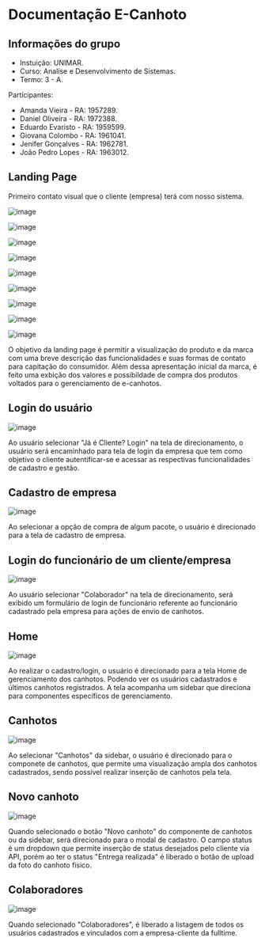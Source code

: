 # Documentação E-Canhoto

## Informações do grupo

- Instuição: UNIMAR.
- Curso: Analíse e Desenvolvimento de Sistemas.
- Termo: 3 - A.

Participantes:
- Amanda Vieira - RA: 1957289.
- Daniel Oliveira - RA: 1972388.
- Eduardo Evaristo - RA: 1959599.
- Giovana Colombo - RA: 1961041.
- Jenifer Gonçalves - RA: 1962781.
- João Pedro Lopes - RA: 1963012.

## Landing Page

Primeiro contato visual que o cliente (empresa) terá com nosso sistema.

![image](https://github.com/edueevaristo/fulltime-ecanhoto/assets/127902932/ace9f2bc-0ad7-435a-b8b6-a916b763b858)

![image](https://github.com/edueevaristo/fulltime-ecanhoto/assets/127902932/574e6c7e-6728-4d7f-b7ed-ebf76f864880)

![image](https://github.com/edueevaristo/fulltime-ecanhoto/assets/127902932/3d7057f2-65dd-4075-b79d-a6076e22ca47)

![image](https://github.com/edueevaristo/fulltime-ecanhoto/assets/127902932/73f4adc3-131a-4ecd-a1c4-385e057d58a7)

![image](https://github.com/edueevaristo/fulltime-ecanhoto/assets/127902932/a5f0a20d-5c5c-4af1-9542-fbc567442f0d)

![image](https://github.com/edueevaristo/fulltime-ecanhoto/assets/127902932/4af67874-7e40-4a1f-91d4-b222be9e205c)

![image](https://github.com/edueevaristo/fulltime-ecanhoto/assets/127902932/0c24bb09-5f5f-41a1-b6bf-bc841fdcccad)

![image](https://github.com/jotapelopes/fulltime-vue/assets/127902932/ce579d8d-cbf0-41be-97c7-7936f94dbdcc)

![image](https://github.com/jotapelopes/fulltime-vue/assets/127902932/3271e3ff-38a6-4b15-86a4-f8bf4b877f2e)

O objetivo da landing page é permitir a visualização do produto e da marca com uma breve descrição das funcionalidades e suas formas de contato para capitação do consumidor. Além dessa apresentação inicial da marca, é feito uma exbição dos valores e possibildade de compra dos produtos voltados para o gerenciamento de e-canhotos. 

## Login do usuário

![image](https://github.com/jotapelopes/fulltime-vue/assets/127902932/5313cc2e-6c87-4f06-8131-6b5e8b6100ea)

Ao usuário selecionar "Já é Cliente? Login" na tela de direcionamento, o usuário será encaminhado para tela de login da empresa que tem como objetivo o cliente autentificar-se e acessar as respectivas funcionalidades de cadastro e gestão. 

## Cadastro de empresa

![image](https://github.com/jotapelopes/fulltime-vue/assets/127902932/abfc5b9a-d4ff-46c2-9df7-998127f550a6)

Ao selecionar a opção de compra de algum pacote, o usuário é direcionado para a tela de cadastro de empresa. 

## Login do funcionário de um cliente/empresa

![image](https://github.com/edueevaristo/fulltime-ecanhoto/assets/127902932/3efa16d7-ee22-4617-bf2e-8ccfb42488e1)

Ao usuário selecionar "Colaborador" na tela de direcionamento, será exibido um formulário de login de funcionário referente ao funcionário cadastrado pela empresa para ações de envio de canhotos. 

## Home

![image](https://github.com/jotapelopes/fulltime-vue/assets/127902932/f41454e8-5742-4165-97e5-824d253901a8)

Ao realizar o cadastro/login, o usuário é direcionado para a tela Home de gerenciamento dos canhotos. Podendo ver os usuários cadastrados e últimos canhotos registrados. A tela acompanha um sidebar que direciona para componentes específicos de gerenciamento. 

## Canhotos

![image](https://github.com/jotapelopes/fulltime-vue/assets/127902932/8a8f5437-dcd8-431c-bf5c-483e3b5653c8)

Ao selecionar "Canhotos" da sidebar, o usuário é direcionado para o componete de canhotos, que permite uma visualização ampla dos canhotos cadastrados, sendo possível realizar inserção de canhotos pela tela.

## Novo canhoto

![image](https://github.com/jotapelopes/fulltime-vue/assets/127902932/8dca33bd-32b5-41de-97b8-9c3c6944316a)

Quando selecionado o botão "Novo canhoto" do componente de canhotos ou da sidebar, será direcionado para o modal de cadastro. O campo status é um dropdown que permite inserção de status desejados pelo cliente via API, porém ao ter o status "Entrega realizada" é liberado o botão de upload da foto do canhoto físico.

## Colaboradores

![image](https://github.com/jotapelopes/fulltime-vue/assets/127902932/3eb6061c-061e-42bf-a87c-18f679bbab71)

Quando selecionado "Colaboradores", é liberado a listagem de todos os usuários cadastrados e vinculados com a empresa-cliente da fulltime. 
